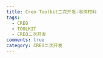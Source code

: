 ```yaml
---
title: Creo Toolkit二次开发-零件材料
tags:
  - CREO
  - TOOLKIT
  - CREO二次开发
comments: true
category: CREO二次开发
---
```

